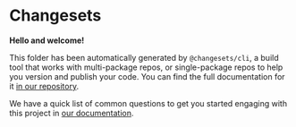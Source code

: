 # Changesets

**Hello and welcome!**

This folder has been automatically generated by `@changesets/cli`, a build tool
that works with multi-package repos, or single-package repos to help you
version and publish your code. You can find the full documentation for it
[in our repository](https://github.com/changesets/changesets).

We have a quick list of common questions to get you started engaging with this
project in [our documentation](https://github.com/changesets/changesets/blob/main/docs/common-questions.md).
